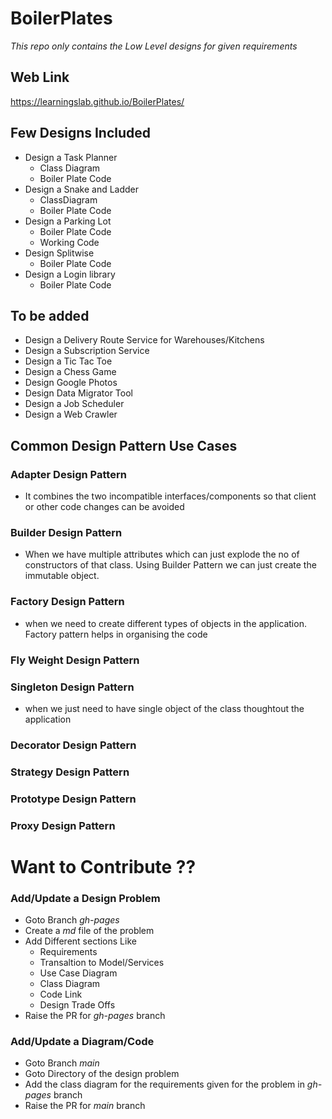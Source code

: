 # BoilerPlates
  _This repo only contains the Low Level designs for given requirements_

## Web Link
https://learningslab.github.io/BoilerPlates/

## Few Designs Included
- Design a Task Planner
  - Class Diagram
  - Boiler Plate Code
- Design a Snake and Ladder
  - ClassDiagram
  - Boiler Plate Code
- Design a Parking Lot 
  - Boiler Plate Code
  - Working Code
- Design Splitwise
  - Boiler Plate Code
- Design a Login library
  - Boiler Plate Code

## To be added
- Design a Delivery Route Service for Warehouses/Kitchens
- Design a Subscription Service
- Design a Tic Tac Toe
- Design a Chess Game
- Design Google Photos
- Design Data Migrator Tool
- Design a Job Scheduler
- Design a Web Crawler


## Common Design Pattern Use Cases

### Adapter Design Pattern
- It combines the two incompatible interfaces/components so that client or other code changes can be avoided

### Builder Design Pattern
- When we have multiple attributes which can just explode the no of constructors of that class. Using Builder Pattern we can just create the immutable object.

### Factory Design Pattern
- when we need to create different types of objects in the application. Factory pattern helps in organising the code

### Fly Weight Design Pattern

### Singleton Design Pattern
- when we just need to have single object of the class thoughtout the application
 
### Decorator Design Pattern

### Strategy Design Pattern

### Prototype Design Pattern

### Proxy Design Pattern



# Want to Contribute ??

### Add/Update a Design Problem
- Goto Branch _gh-pages_
- Create a _md_ file of the problem
- Add Different sections Like 
  - Requirements 
  - Transaltion to Model/Services
  - Use Case Diagram
  - Class Diagram
  - Code Link
  - Design Trade Offs
- Raise the PR for _gh-pages_ branch

### Add/Update a Diagram/Code 
- Goto Branch _main_
- Goto Directory of the design problem
- Add the class diagram for the requirements given for the problem in _gh-pages_ branch
- Raise the PR for _main_ branch





